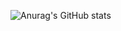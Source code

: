 ![Anurag's GitHub stats](https://github-readme-stats.vercel.app/api?username=Sandro642&show_icons=true&theme=radical)
